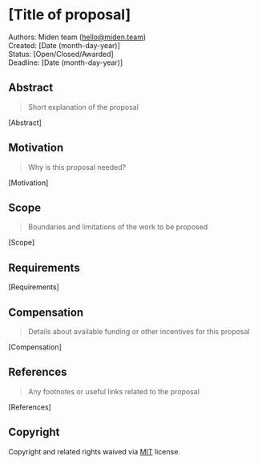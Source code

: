 # [Title of proposal]

Authors: Miden team (hello@miden.team)  
Created: [Date (month-day-year)]  
Status: [Open/Closed/Awarded]  
Deadline: [Date (month-day-year)]

## Abstract

> Short explanation of the proposal

[Abstract]

## Motivation

> Why is this proposal needed?

[Motivation]

## Scope

> Boundaries and limitations of the work to be proposed

[Scope]

## Requirements

[Requirements]

## Compensation

> Details about available funding or other incentives for this proposal

[Compensation]

## References

> Any footnotes or useful links related to the proposal

[References]

## Copyright

Copyright and related rights waived via [MIT](../LICENSE) license.
